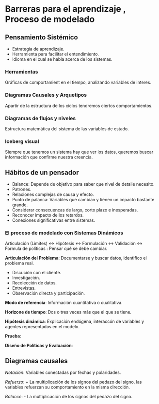 # Barreras para el aprendizaje , Proceso de modelado

## Pensamiento Sistémico
- Estrategia de aprendizaje.
- Herramienta para facilitar el entendimiento.
- Idioma en el cual se habla acerca de los sistemas.

### Herramientas
Gráficas de comportamient en el tiempo, analizando variables de interes.


### Diagramas Causales y Arquetipos
Apartir de la estructura de los ciclos tendremos ciertos comportamientos.

### Diagramas de flujos y niveles
Estructura matemática del sistema de las variables de estado.


### Iceberg visual
Siempre que tenemos un sistema hay que ver los datos, queremos buscar información que confirme nuestra creencia.


## Hábitos de un pensador

- Balance: Depende de objetivo para saber que nivel de detalle necesito.
- Patrones.
- Relaciones complejas de causa y efecto.
- Punto de palanca: Variables que cambian y tienen un impacto bastante grande.
- Considerar consecuencas de largo, corto plazo e inesperadas.
- Reconocer impacto de los retardos.
- Conexiones significativas entre sistemas.

### El proceso de modelado con Sistemas Dinámicos

  Articulación (Limites) <-> Hipótesis <-> Formulación <-> Validación <-> Formula de políticas : Pensar qué se debe cambiar.
  
**Articulación del Problema**: Documentarse y buscar datos, identifico el problema real.
- Discución con el cliente.
- Investigación.
- Recolección de datos.
- Entrevistas.
- Observación directa y participación.
 
 **Modo de referencia**: Información cuantitativa o cualitativa.        
 
 **Horizone de tiempo**: Dos o tres veces más que el que se tiene.
        
**Hipótesis dinámica**: Explicación endógena, interaccón de variables y agentes representados en el modelo.

**Prueba**:

**Diseño de Políticas y Evaluación**:

## Diagramas causales

*Notación*: Variables conectadas por fechas y polaridades.

*Refuerzo*: + La multiplicación de los signos del pedazo del signo, las variables refuerzan su comportamiento en la misma dirección.

*Balance*: - La multiplicación de los signos del pedazo del signo.


  
